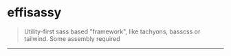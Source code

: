 # effisassy

> Utility-first sass based "framework", like tachyons, basscss or tailwind. Some assembly required

---